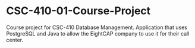 # CSC-410-01-Course-Project
Course project for CSC-410 Database Management. Application that uses PostgreSQL and Java to allow the EightCAP company to use it for their call center.
